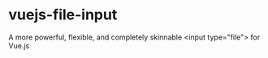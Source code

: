 # vuejs-file-input
A more powerful, flexible, and completely skinnable &lt;input type="file"> for Vue.js
